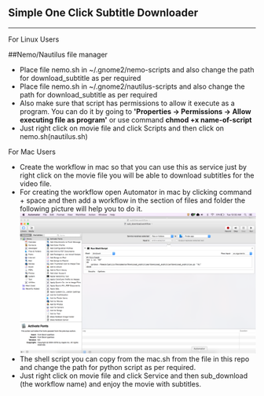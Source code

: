 Simple One Click Subtitle Downloader
-----------------------
-----------------------

For Linux Users

##Nemo/Nautilus file manager
 * Place file nemo.sh in ~/.gnome2/nemo-scripts and also change the path for download_subtitle as per required
 * Place file nemo.sh in ~/.gnome2/nautilus-scripts and also change the path for download_subtitle as per required
 * Also make sure that script has permissions to allow it execute as a program.
     You can do it by going to **'Properties → Permissions → Allow executing file as program'** 
     or use command **chmod +x name-of-script**
 * Just right click on movie file and click Scripts and then click on nemo.sh(nautilus.sh)

For Mac Users

* Create the workflow in mac so that you can use this as service just by right click on the movie file you will be able to download subtitles for the video file.
* For creating the workflow open Automator in mac by clicking command + space and then add a workflow in the section of files and folder the following picture will help you to do it.
![alt tag](https://github.com/nick9999/download_subtitle/blob/master/Screen%20Shot%202017-02-28%20at%2012.32.25%20AM.png)
* The shell script you can copy from the mac.sh from the file in this repo and change the path for python script as per required.
* Just right click on movie file and click Service and then sub_download (the workflow name) and enjoy the movie with subtitles.

